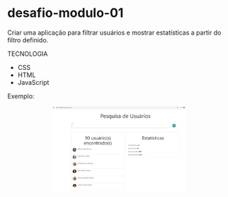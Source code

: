 # desafio-modulo-01
Criar uma aplicação para filtrar usuários e mostrar estatísticas a partir do filtro definido.

TECNOLOGIA

- CSS
- HTML
- JavaScript

Exemplo:

<p align="center">
    <img alt="aberrant logo" width="300px" src="https://github.com/thelukscolor/desafio-modulo-01/blob/master/exemplo.JPG" />
</p>
